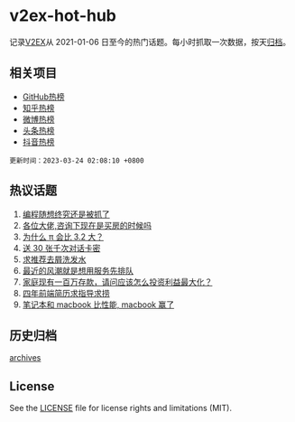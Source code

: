 # v2ex-hot-hub

 记录[V2EX](https://www.v2ex.com/)从 2021-01-06 日至今的热门话题。每小时抓取一次数据，按天[归档](archives)。
 
 ## 相关项目

- [GitHub热榜](https://github.com/snaildev/github-hot-hub)
- [知乎热榜](https://github.com/snaildev/zhihu-hot-hub)
- [微博热榜](https://github.com/snaildev/weibo-hot-hub)
- [头条热榜](https://github.com/snaildev/toutiao-hot-hub)
- [抖音热榜](https://github.com/snaildev/douyin-hot-hub)


 `更新时间：2023-03-24 02:08:10 +0800`

## 热议话题

1. [编程随想终究还是被抓了](https://www.v2ex.com/t/926477)
1. [各位大佬,咨询下现在是买房的时候吗](https://www.v2ex.com/t/926397)
1. [为什么 π 会比 3.2 大？](https://www.v2ex.com/t/926432)
1. [送 30 张千次对话卡密](https://www.v2ex.com/t/926423)
1. [求推荐去屑洗发水](https://www.v2ex.com/t/926425)
1. [最近的风潮就是想用服务先排队](https://www.v2ex.com/t/926430)
1. [家庭现有一百万存款，请问应该怎么投资利益最大化？](https://www.v2ex.com/t/926512)
1. [四年前端简历求指导求捞](https://www.v2ex.com/t/926406)
1. [笔记本和 macbook 比性能, macbook 赢了](https://www.v2ex.com/t/926447)

## 历史归档

[archives](archives)

## License

See the [LICENSE](LICENSE) file for license rights and limitations (MIT).
